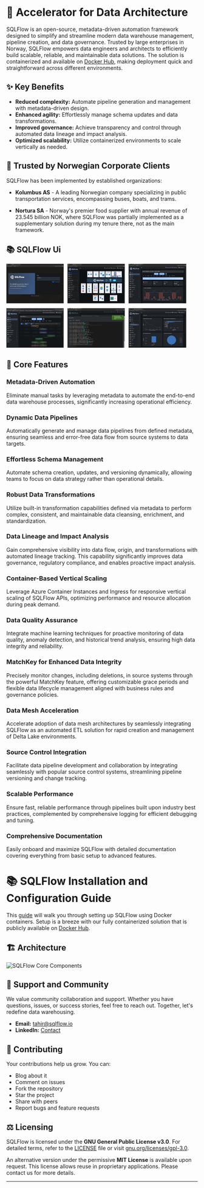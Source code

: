 # 🔄 Accelerator for Data Architecture

SQLFlow is an open-source, metadata-driven automation framework designed to simplify and streamline modern data warehouse management, pipeline creation, and data governance. Trusted by large enterprises in Norway, SQLFlow empowers data engineers and architects to efficiently build scalable, reliable, and maintainable data solutions. The solution is containerized and available on [Docker Hub](https://hub.docker.com/repository/docker/businessiq/sqlflow/general), making deployment quick and straightforward across different environments.

## ✨ Key Benefits

- **Reduced complexity:** Automate pipeline generation and management with metadata-driven design.
- **Enhanced agility:** Effortlessly manage schema updates and data transformations.
- **Improved governance:** Achieve transparency and control through automated data lineage and impact analysis.
- **Optimized scalability:** Utilize containerized environments to scale vertically as needed.

## 🏢 Trusted by Norwegian Corporate Clients

SQLFlow has been implemented by established organizations:

- **Kolumbus AS** - A leading Norwegian company specializing in public transportation services, encompassing buses, boats, and trams.

- **Nortura SA** - Norway's premier food supplier with annual revenue of 23.545 billion NOK, where SQLFlow was partially implemented as a supplementary solution during my tenure there, not as the main framework.


## 📚 SQLFlow Ui

<div style="display: flex; flex-wrap: wrap; gap: 10px;">
  <a href="Media/Slide1.jpg" style="flex: 0 0 30%;"><img src="Media/Slide1.jpg" width="100%"></a>
  <a href="Media/Slide2.jpg" style="flex: 0 0 30%;"><img src="Media/Slide2.jpg" width="100%"></a>
  <a href="Media/Slide6.jpg" style="flex: 0 0 30%;"><img src="Media/Slide6.jpg" width="100%"></a>
  <a href="Media/Slide4.jpg" style="flex: 0 0 30%;"><img src="Media/Slide4.jpg" width="100%"></a>
  <a href="Media/Slide5.jpg" style="flex: 0 0 30%;"><img src="Media/Slide5.jpg" width="100%"></a>
  <a href="Media/Slide3.jpg" style="flex: 0 0 30%;"><img src="Media/Slide3.jpg" width="100%"></a>
</div>

## 🔑 Core Features

### Metadata-Driven Automation
Eliminate manual tasks by leveraging metadata to automate the end-to-end data warehouse processes, significantly increasing operational efficiency.

### Dynamic Data Pipelines
Automatically generate and manage data pipelines from defined metadata, ensuring seamless and error-free data flow from source systems to data targets.

### Effortless Schema Management
Automate schema creation, updates, and versioning dynamically, allowing teams to focus on data strategy rather than operational details.

### Robust Data Transformations
Utilize built-in transformation capabilities defined via metadata to perform complex, consistent, and maintainable data cleansing, enrichment, and standardization.

### Data Lineage and Impact Analysis
Gain comprehensive visibility into data flow, origin, and transformations with automated lineage tracking. This capability significantly improves data governance, regulatory compliance, and enables proactive impact analysis.

### Container-Based Vertical Scaling
Leverage Azure Container Instances and Ingress for responsive vertical scaling of SQLFlow APIs, optimizing performance and resource allocation during peak demand.

### Data Quality Assurance
Integrate machine learning techniques for proactive monitoring of data quality, anomaly detection, and historical trend analysis, ensuring high data integrity and reliability.

### MatchKey for Enhanced Data Integrity
Precisely monitor changes, including deletions, in source systems through the powerful MatchKey feature, offering customizable grace periods and flexible data lifecycle management aligned with business rules and governance policies.

### Data Mesh Acceleration
Accelerate adoption of data mesh architectures by seamlessly integrating SQLFlow as an automated ETL solution for rapid creation and management of Delta Lake environments.

### Source Control Integration
Facilitate data pipeline development and collaboration by integrating seamlessly with popular source control systems, streamlining pipeline versioning and change tracking.

### Scalable Performance
Ensure fast, reliable performance through pipelines built upon industry best practices, complemented by comprehensive logging for efficient debugging and tuning.

### Comprehensive Documentation
Easily onboard and maximize SQLFlow with detailed documentation covering everything from basic setup to advanced features.

# 📚 SQLFlow Installation and Configuration Guide
This [guide](https://github.com/TahirRiaz/SQLFlow/blob/master/Sandbox/README.md) will walk you through setting up SQLFlow using Docker containers. Setup is a breeze with our fully containerized solution that is publicly available on [Docker Hub](https://hub.docker.com/repository/docker/businessiq/sqlflow/general).

## 🏗️ Architecture

![SQLFlow Core Components](https://github.com/user-attachments/assets/9a48caf3-d3ed-467d-89cd-f09f579f08b2)


## 👥 Support and Community

We value community collaboration and support. Whether you have questions, issues, or success stories, feel free to reach out. Together, let's redefine data warehousing.

- **Email:** [tahir@sqlflow.io](mailto:tahir@sqlflow.io)  
- **LinkedIn:** [Contact](https://www.linkedin.com/in/businessiq/)

## 🤝 Contributing

Your contributions help us grow. You can:

- Blog about it
- Comment on issues
- Fork the repository
- Star the project
- Share with peers
- Report bugs and feature requests

## ⚖️ Licensing

SQLFlow is licensed under the **GNU General Public License v3.0**. For detailed terms, refer to the [LICENSE](LICENSE) file or visit [gnu.org/licenses/gpl-3.0](https://gnu.org/licenses/gpl-3.0).

An alternative version under the permissive **MIT License** is available upon request. This license allows reuse in proprietary applications. Please contact us for more details.

---
